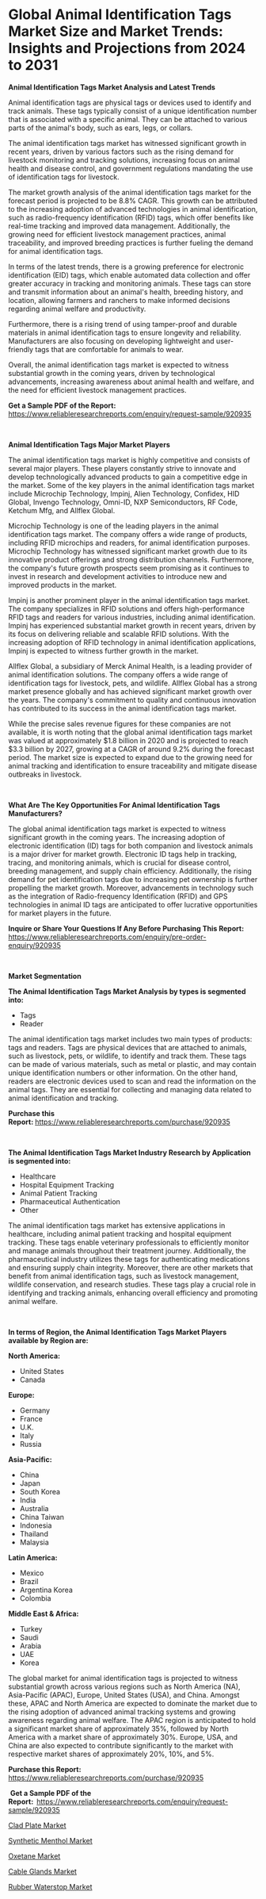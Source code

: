 <p><h1>Global Animal Identification Tags Market Size and Market Trends: Insights and Projections from 2024 to 2031</h1></p><p><strong>Animal Identification Tags Market Analysis and Latest Trends</strong></p>
<p><p>Animal identification tags are physical tags or devices used to identify and track animals. These tags typically consist of a unique identification number that is associated with a specific animal. They can be attached to various parts of the animal's body, such as ears, legs, or collars.</p><p>The animal identification tags market has witnessed significant growth in recent years, driven by various factors such as the rising demand for livestock monitoring and tracking solutions, increasing focus on animal health and disease control, and government regulations mandating the use of identification tags for livestock.</p><p>The market growth analysis of the animal identification tags market for the forecast period is projected to be 8.8% CAGR. This growth can be attributed to the increasing adoption of advanced technologies in animal identification, such as radio-frequency identification (RFID) tags, which offer benefits like real-time tracking and improved data management. Additionally, the growing need for efficient livestock management practices, animal traceability, and improved breeding practices is further fueling the demand for animal identification tags.</p><p>In terms of the latest trends, there is a growing preference for electronic identification (EID) tags, which enable automated data collection and offer greater accuracy in tracking and monitoring animals. These tags can store and transmit information about an animal's health, breeding history, and location, allowing farmers and ranchers to make informed decisions regarding animal welfare and productivity.</p><p>Furthermore, there is a rising trend of using tamper-proof and durable materials in animal identification tags to ensure longevity and reliability. Manufacturers are also focusing on developing lightweight and user-friendly tags that are comfortable for animals to wear.</p><p>Overall, the animal identification tags market is expected to witness substantial growth in the coming years, driven by technological advancements, increasing awareness about animal health and welfare, and the need for efficient livestock management practices.</p></p>
<p><strong>Get a Sample PDF of the Report:&nbsp;</strong> <a href="https://www.reliableresearchreports.com/enquiry/request-sample/920935">https://www.reliableresearchreports.com/enquiry/request-sample/920935</a></p>
<p>&nbsp;</p>
<p><strong>Animal Identification Tags Major Market Players</strong></p>
<p><p>The animal identification tags market is highly competitive and consists of several major players. These players constantly strive to innovate and develop technologically advanced products to gain a competitive edge in the market. Some of the key players in the animal identification tags market include Microchip Technology, Impinj, Alien Technology, Confidex, HID Global, Invengo Technology, Omni-ID, NXP Semiconductors, RF Code, Ketchum Mfg, and Allflex Global.</p><p>Microchip Technology is one of the leading players in the animal identification tags market. The company offers a wide range of products, including RFID microchips and readers, for animal identification purposes. Microchip Technology has witnessed significant market growth due to its innovative product offerings and strong distribution channels. Furthermore, the company's future growth prospects seem promising as it continues to invest in research and development activities to introduce new and improved products in the market.</p><p>Impinj is another prominent player in the animal identification tags market. The company specializes in RFID solutions and offers high-performance RFID tags and readers for various industries, including animal identification. Impinj has experienced substantial market growth in recent years, driven by its focus on delivering reliable and scalable RFID solutions. With the increasing adoption of RFID technology in animal identification applications, Impinj is expected to witness further growth in the market.</p><p>Allflex Global, a subsidiary of Merck Animal Health, is a leading provider of animal identification solutions. The company offers a wide range of identification tags for livestock, pets, and wildlife. Allflex Global has a strong market presence globally and has achieved significant market growth over the years. The company's commitment to quality and continuous innovation has contributed to its success in the animal identification tags market. </p><p>While the precise sales revenue figures for these companies are not available, it is worth noting that the global animal identification tags market was valued at approximately $1.8 billion in 2020 and is projected to reach $3.3 billion by 2027, growing at a CAGR of around 9.2% during the forecast period. The market size is expected to expand due to the growing need for animal tracking and identification to ensure traceability and mitigate disease outbreaks in livestock.</p></p>
<p>&nbsp;</p>
<p><strong>What Are The Key Opportunities For Animal Identification Tags Manufacturers?</strong></p>
<p><p>The global animal identification tags market is expected to witness significant growth in the coming years. The increasing adoption of electronic identification (ID) tags for both companion and livestock animals is a major driver for market growth. Electronic ID tags help in tracking, tracing, and monitoring animals, which is crucial for disease control, breeding management, and supply chain efficiency. Additionally, the rising demand for pet identification tags due to increasing pet ownership is further propelling the market growth. Moreover, advancements in technology such as the integration of Radio-frequency Identification (RFID) and GPS technologies in animal ID tags are anticipated to offer lucrative opportunities for market players in the future.</p></p>
<p><strong>Inquire or Share Your Questions If Any Before Purchasing This Report:</strong> <a href="https://www.reliableresearchreports.com/enquiry/pre-order-enquiry/920935">https://www.reliableresearchreports.com/enquiry/pre-order-enquiry/920935</a></p>
<p>&nbsp;</p>
<p><strong>Market Segmentation</strong></p>
<p><strong>The Animal Identification Tags Market Analysis by types is segmented into:</strong></p>
<p><ul><li>Tags</li><li>Reader</li></ul></p>
<p><p>The animal identification tags market includes two main types of products: tags and readers. Tags are physical devices that are attached to animals, such as livestock, pets, or wildlife, to identify and track them. These tags can be made of various materials, such as metal or plastic, and may contain unique identification numbers or other information. On the other hand, readers are electronic devices used to scan and read the information on the animal tags. They are essential for collecting and managing data related to animal identification and tracking.</p></p>
<p><strong>Purchase this Report:&nbsp;</strong><a href="https://www.reliableresearchreports.com/purchase/920935">https://www.reliableresearchreports.com/purchase/920935</a></p>
<p>&nbsp;</p>
<p><strong>The Animal Identification Tags Market Industry Research by Application is segmented into:</strong></p>
<p><ul><li>Healthcare</li><li>Hospital Equipment Tracking</li><li>Animal Patient Tracking</li><li>Pharmaceutical Authentication</li><li>Other</li></ul></p>
<p><p>The animal identification tags market has extensive applications in healthcare, including animal patient tracking and hospital equipment tracking. These tags enable veterinary professionals to efficiently monitor and manage animals throughout their treatment journey. Additionally, the pharmaceutical industry utilizes these tags for authenticating medications and ensuring supply chain integrity. Moreover, there are other markets that benefit from animal identification tags, such as livestock management, wildlife conservation, and research studies. These tags play a crucial role in identifying and tracking animals, enhancing overall efficiency and promoting animal welfare.</p></p>
<p>&nbsp;</p>
<p><strong>In terms of Region, the Animal Identification Tags Market Players available by Region are:</strong></p>
<p>
    <p> <strong> North America: </strong>
        <ul>
            <li>United States</li>
            <li>Canada</li>
        </ul>
        </p> 
    <p> <strong> Europe: </strong>
        <ul>
            <li>Germany</li>
            <li>France</li>
            <li>U.K.</li>
            <li>Italy</li>
            <li>Russia</li>
        </ul>
        </p> 
    <p> <strong> Asia-Pacific: </strong>
        <ul>
            <li>China</li>
            <li>Japan</li>
            <li>South Korea</li>
            <li>India</li>
            <li>Australia</li>
            <li>China Taiwan</li>
            <li>Indonesia</li>
            <li>Thailand</li>
            <li>Malaysia</li>
        </ul>
        </p> 
    <p> <strong> Latin America: </strong>
        <ul>
            <li>Mexico</li>
            <li>Brazil</li>
            <li>Argentina Korea</li>
            <li>Colombia</li>
        </ul>
        </p> 
    <p> <strong> Middle East & Africa: </strong>
        <ul>
            <li>Turkey</li>
            <li>Saudi</li>
            <li>Arabia</li>
            <li>UAE</li>
            <li>Korea</li>
        </ul>
    </p>
    </p>
<p><p>The global market for animal identification tags is projected to witness substantial growth across various regions such as North America (NA), Asia-Pacific (APAC), Europe, United States (USA), and China. Amongst these, APAC and North America are expected to dominate the market due to the rising adoption of advanced animal tracking systems and growing awareness regarding animal welfare. The APAC region is anticipated to hold a significant market share of approximately 35%, followed by North America with a market share of approximately 30%. Europe, USA, and China are also expected to contribute significantly to the market with respective market shares of approximately 20%, 10%, and 5%.</p></p>
<p><strong>Purchase this Report: </strong><a href="https://www.reliableresearchreports.com/purchase/920935">https://www.reliableresearchreports.com/purchase/920935</a></p>
<p>&nbsp;<strong>Get a Sample PDF of the Report:&nbsp;&nbsp;</strong><a href="https://www.reliableresearchreports.com/enquiry/request-sample/920935">https://www.reliableresearchreports.com/enquiry/request-sample/920935</a></p>
<p><strong></strong></p>
<p><p><a href="https://medium.com/p/68baae55e247/edit">Clad Plate Market</a></p><p><a href="https://medium.com/p/5a3f45630434/edit">Synthetic Menthol Market</a></p><p><a href="https://medium.com/p/e6d6a12487e5/edit">Oxetane Market</a></p><p><a href="https://medium.com/p/98a2db994a18/edit">Cable Glands Market</a></p><p><a href="https://medium.com/p/df75039192d1/edit">Rubber Waterstop Market</a></p></p>